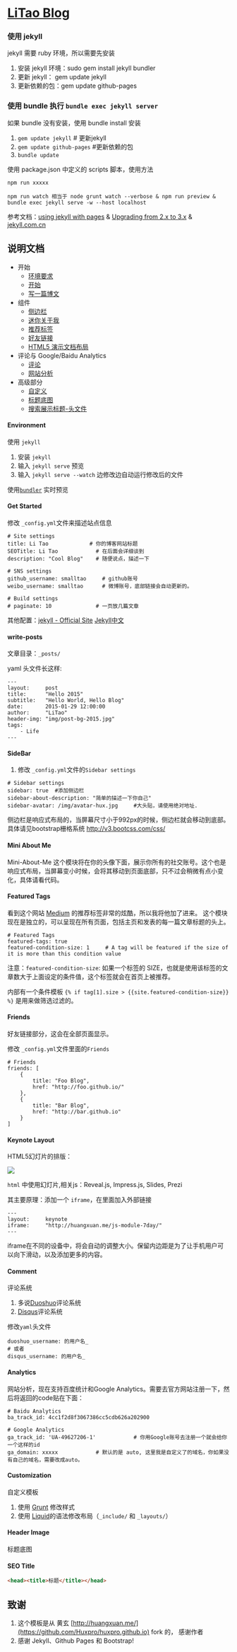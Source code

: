 # [LiTao Blog](http://smalltao.github.io)

### 使用 jekyll

jekyll 需要 ruby 环境，所以需要先安装

1. 安装 jekyll 环境：sudo gem install jekyll bundler
2. 更新 jekyll： gem update jekyll
3. 更新依赖的包：gem update github-pages

### 使用 bundle 执行 `bundle exec jekyll server`

如果 bundle 没有安装，使用 bundle install 安装

1. `gem update jekyll` # 更新jekyll
2. `gem update github-pages` #更新依赖的包
3. `bundle update`

使用 package.json 中定义的 scripts 脚本，使用方法

```
npm run xxxxx

npm run watch 相当于 node grunt watch --verbose & npm run preview & bundle exec jekyll serve -w --host localhost 

```

参考文档：[using jekyll with pages](https://help.github.com/articles/using-jekyll-with-pages/) & [Upgrading from 2.x to 3.x](http://jekyllrb.com/docs/upgrading/2-to-3/) & [jekyll.com.cn](http://jekyll.com.cn/docs/frontmatter/)

## 说明文档

* 开始
	* [环境要求](#environment)
	* [开始](#get-started)
	* [写一篇博文](#write-posts)
* 组件
	* [侧边栏](#sidebar)
	* [迷你关于我](#mini-about-me)
	* [推荐标签](#featured-tags)
	* [好友链接](#friends)
	* [HTML5 演示文档布局](#keynote-layout)
* 评论与 Google/Baidu Analytics
	* [评论](#comment)
	* [网站分析](#analytics)
* 高级部分
	* [自定义](#customization)
	* [标题底图](#header-image)
	* [搜索展示标题-头文件](#seo-title)

#### Environment

使用 `jekyll`

1. 安装 `jekyll`
2. 输入 `jekyll serve` 预览
3. 输入 `jekyll serve --watch` 边修改边自动运行修改后的文件

使用[`bundler`](https://help.github.com/articles/using-jekyll-with-pages/#installing-jekyll) 实时预览

#### Get Started

修改 `_config.yml`文件来描述站点信息

```
# Site settings
title: Li Tao             # 你的博客网站标题
SEOTitle: Li Tao			# 在后面会详细谈到
description: "Cool Blog"    # 随便说点，描述一下

# SNS settings      
github_username: smalltao     # github账号
weibo_username: smalltao      # 微博账号，底部链接会自动更新的。

# Build settings
# paginate: 10              # 一页放几篇文章
```

其他配置：[jekyll - Official Site](http://jekyllrb.com/) [Jekyll中文](http://jekyllcn.com/)

#### write-posts

文章目录：`_posts/`

yaml 头文件长这样:

```
---
layout:     post
title:      "Hello 2015"
subtitle:   "Hello World, Hello Blog"
date:       2015-01-29 12:00:00
author:     "LiTao"
header-img: "img/post-bg-2015.jpg"
tags:
    - Life
---

```

#### SideBar

1. 修改 `_config.yml`文件的`Sidebar settings`

```
# Sidebar settings
sidebar: true  #添加侧边栏
sidebar-about-description: "简单的描述一下你自己"
sidebar-avatar: /img/avatar-hux.jpg     #大头贴，请使用绝对地址.
```

侧边栏是响应式布局的，当屏幕尺寸小于992px的时候，侧边栏就会移动到底部。具体请见bootstrap栅格系统 <http://v3.bootcss.com/css/>


#### Mini About Me

Mini-About-Me 这个模块将在你的头像下面，展示你所有的社交账号。这个也是响应式布局，当屏幕变小时候，会将其移动到页面底部，只不过会稍微有点小变化，具体请看代码。

#### Featured Tags

看到这个网站 [Medium](http://medium.com) 的推荐标签非常的炫酷，所以我将他加了进来。
这个模块现在是独立的，可以呈现在所有页面，包括主页和发表的每一篇文章标题的头上。

```
# Featured Tags
featured-tags: true  
featured-condition-size: 1     # A tag will be featured if the size of it is more than this condition value
```

注意：`featured-condition-size`: 如果一个标签的 SIZE，也就是使用该标签的文章数大于上面设定的条件值，这个标签就会在首页上被推荐。

内部有一个条件模板 `{% if tag[1].size > {{site.featured-condition-size}} %}` 是用来做筛选过滤的。


#### Friends

好友链接部分，这会在全部页面显示。

修改  `_config.yml`文件里面的`Friends`

```
# Friends
friends: [
    {
        title: "Foo Blog",
        href: "http://foo.github.io/"
    },
    {
        title: "Bar Blog",
        href: "http://bar.github.io"
    }
]
```


#### Keynote Layout

HTML5幻灯片的排版：

![](http://huangxuan.me/img/blog-keynote.jpg)

`html` 中使用幻灯片,相关js：Reveal.js, Impress.js, Slides, Prezi

其主要原理：添加一个 `iframe`，在里面加入外部链接

```
---
layout:     keynote
iframe:     "http://huangxuan.me/js-module-7day/"
---
```

iframe在不同的设备中，将会自动的调整大小。保留内边距是为了让手机用户可以向下滑动，以及添加更多的内容。


#### Comment

评论系统

1. 多说[Duoshuo](http://duoshuo.com)评论系统  
2. [Disqus](http://disqus.com)评论系统  

修改`yaml`头文件

```
duoshuo_username: 的用户名_
# 或者
disqus_username: 的用户名_
```

#### Analytics

网站分析，现在支持百度统计和Google Analytics。需要去官方网站注册一下，然后将返回的code贴在下面：

```
# Baidu Analytics
ba_track_id: 4cc1f2d8f3067386cc5cdb626a202900

# Google Analytics
ga_track_id: 'UA-49627206-1'            # 你用Google账号去注册一个就会给你一个这样的id
ga_domain: xxxxx			# 默认的是 auto, 这里我是自定义了的域名，你如果没有自己的域名，需要改成auto。
```

#### Customization

自定义模板

1. 使用 [Grunt](gruntjs.com) 修改样式
2. 使用 [Liquid](https://github.com/Shopify/liquid/wiki)的语法修改布局（`_include/` 和 `_layouts/`）

#### Header Image

标题底图

#### SEO Title

```html
<head><title>标题</title></head>
```

## 致谢

1. 这个模板是从 黄玄 [http://huangxuan.me/](https://github.com/Huxpro/huxpro.github.io)  fork 的， 感谢作者
2. 感谢 Jekyll、Github Pages 和 Bootstrap!

